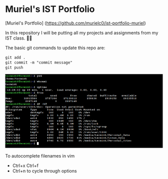 # Muriel's IST Portfolio

[Muriel's Portfolio] (https://github.com/murielc0/ist-portfolio-muriel)

In this repository I will be putting all my projects and assignments from my IST class. :face_with_spiral_eyes:

The basic git commands to update this repo are:
```
git add .
git commit -m "commit message"
git push
```

![text](Linux-Command-Line-Interface.png)

To autocomplete filenames in vim
- Ctrl+x Ctrl+f
- Ctrl+n to cycle through options
